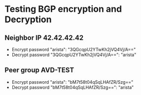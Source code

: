# Testing BGP encryption and Decryption

## Neighbor IP 42.42.42.42

* Encrypt password "arista": "3QGcqpU2YTwKh2jVQ4Vj/A=="
* Decrypt password "3QGcqpU2YTwKh2jVQ4Vj/A==": "arista"

## Peer group AVD-TEST

* Encrypt password "arista": "bM7t58t04qSqLHAfZR/Szg=="
* Decrypt password "bM7t58t04qSqLHAfZR/Szg==": "arista"
